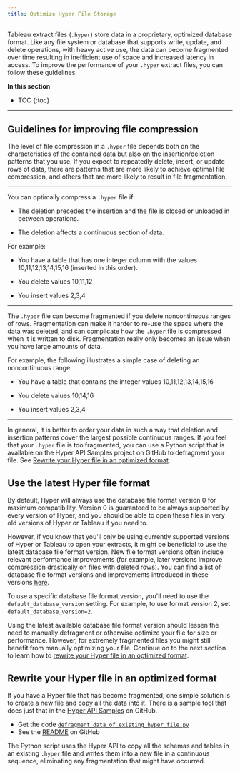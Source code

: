 ```yaml
---
title: Optimize Hyper File Storage
---
```


Tableau extract files (`.hyper`) store data in a proprietary, optimized database format. Like any file system or database that supports write, update, and delete operations, with heavy active use, the data can become fragmented over time resulting in inefficient use of space and increased latency in access. To improve the performance of your `.hyper` extract files, you can follow these guidelines.

**In this section**

* TOC
{:toc}

---

## Guidelines for improving file compression

The level of file compression in a `.hyper` file depends both on the characteristics of the contained data but also on the insertion/deletion patterns that you use. If you expect to repeatedly delete, insert, or update rows of data, there are patterns that are more likely to achieve optimal file compression, and others that are more likely to result in file fragmentation.

---

You can optimally compress a `.hyper` file if:

* The deletion precedes the insertion and the file is closed or unloaded in between operations.

* The deletion affects a continuous section of data.

For example:

* You have a table that has one integer column with the values 10,11,12,13,14,15,16 (inserted in this order).

* You delete values 10,11,12

* You insert values 2,3,4

---

The `.hyper` file can become fragmented if you delete noncontinuous ranges of rows. Fragmentation can make it harder to re-use the space where the data was deleted, and can complicate how the `.hyper` file is compressed when it is written to disk. Fragmentation really only becomes an issue when you have large amounts of data.

For example, the following illustrates a simple case of deleting an noncontinuous range:

* You have a table that contains the integer values 10,11,12,13,14,15,16

* You delete values 10,14,16

* You insert values 2,3,4

---

In general, it is better to order your data in such a way that deletion and insertion patterns cover the largest possible continuous ranges. If you feel that your `.hyper` file is too fragmented, you can use a Python script that is available on the Hyper API Samples project on GitHub to defragment your file. See [Rewrite your Hyper file in an optimized format](#rewrite-your-hyper-file-in-an-optimized-format).

## Use the latest Hyper file format

By default, Hyper will always use the database file format version 0 for maximum compatibility. Version 0 is guaranteed to be always supported by every version of Hyper, and you should be able to open these files in very old versions of Hyper or Tableau if you need to.

However, if you know that you'll only be using currently supported versions of Hyper or Tableau to open your extracts, it might be beneficial to use the latest database file format version. New file format versions often include relevant performance improvements (for example, later versions improve compression drastically on files with deleted rows). You can find a list of database file format versions and improvements introduced in these versions [here](https://help.tableau.com/current/api/hyper_api/en-us/reference/sql/databasesettings.html#DEFAULT_DATABASE_VERSION).

To use a specific database file format version, you'll need to use the `default_database_version` setting. For example, to use format version 2, set `default_database_version=2`.

Using the latest available database file format version should lessen the need to manually defragment or otherwise optimize your file for size or performance. However, for extremely fragmented files you might still benefit from manually optimizing your file. Continue on to the next section to learn how to [rewrite your Hyper file in an optimized format](#rewrite-your-hyper-file-in-an-optimized-format).

## Rewrite your Hyper file in an optimized format

If you have a Hyper file that has become fragmented, one simple solution is to create a new file and copy all the data into it. There is a sample tool that does just that in the [Hyper API Samples](https://github.com/tableau/hyper-api-samples) on GitHub.

* Get the code [`defragment_data_of_existing_hyper_file.py`](https://github.com/tableau/hyper-api-samples/tree/main/Community-Supported/defragment-hyper-file/defragment_data_of_existing_hyper_file.py)
* See the [README](https://github.com/tableau/hyper-api-samples/tree/main/Community-Supported/defragment-hyper-file) on GitHub

The Python script uses the Hyper API to copy all the schemas and tables in an existing `.hyper` file and writes them into a new file in a continuous sequence, eliminating any fragmentation that might have occurred.
